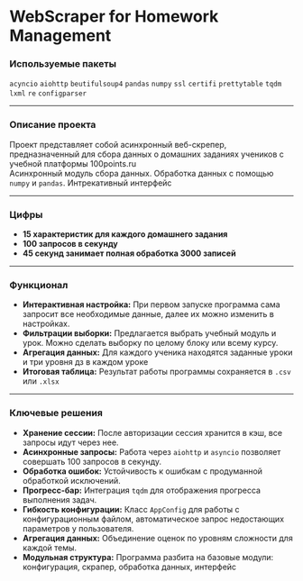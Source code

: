 # WebScraper for Homework Management


### Используемые пакеты ###
 `acyncio`  `aiohttp`  `beutifulsoup4`  `pandas`  `numpy`  `ssl`  `certifi`  `prettytable`  `tqdm`  `lxml`  `re`  `configparser` 
___

### Описание проекта ###
Проект представляет собой асинхронный веб-скрепер, предназначенный для сбора данных о домашних заданиях учеников с учебной платформы 100points.ru  
Асинхронный модуль сбора данных. Обработка данных с помощью `numpy` и `pandas`. Интрекативный интерфейс
___

### Цифры ###
- **15 характеристик для каждого домашнего задания**
- **100 запросов в секунду**
- **45 секунд занимает полная обработка 3000 записей**
___


### Функционал ###
- **Интерактивная настройка:** При первом запуске программа сама запросит все необходимые данные, далее их можно изменить в настройках.
- **Фильтрации выборки:** Предлагается выбрать учебный модуль и урок. Можно сделать выборку по целому блоку или всему курсу.
- **Агрегация данных:** Для каждого ученика находятся заданные уроки и три уровня дз в каждом уроке
- **Итоговая таблица:** Результат работы программы сохраняется в `.csv` или `.xlsx`
___
  
### Ключевые решения ###
- **Хранение сессии:** После авторизации сессия хранится в кэш, все запросы идут через нее. 
- **Асинхронные запросы:** Работа через `aiohttp` и `asyncio` позволяет совершать 100 запросов в секунду.
- **Обработка ошибок:** Устойчивость к ошибкам с продуманной обработкой исключений.
- **Прогресс-бар:** Интеграция `tqdm` для отображения прогресса выполнения задач.
- **Гибкость конфигурации:** Класс `AppConfig` для работы с конфигурационным файлом, автоматическое запрос недостающих параметров у пользователя.
- **Агрегация данных:** Объединение оценок по уровням сложности для каждой темы.
- **Модульная структура:** Программа разбита на базовые модули: конфигурация, скрапер, обработка данных, интерфейс


